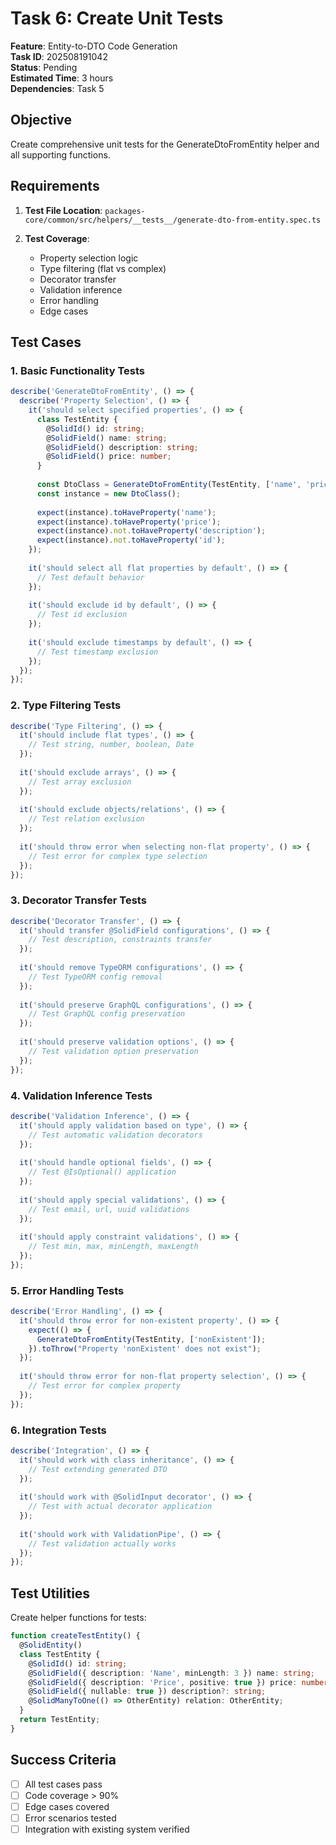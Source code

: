# Task 6: Create Unit Tests

**Feature**: Entity-to-DTO Code Generation  
**Task ID**: 202508191042  
**Status**: Pending  
**Estimated Time**: 3 hours  
**Dependencies**: Task 5  

## Objective

Create comprehensive unit tests for the GenerateDtoFromEntity helper and all supporting functions.

## Requirements

1. **Test File Location**: `packages-core/common/src/helpers/__tests__/generate-dto-from-entity.spec.ts`

2. **Test Coverage**:
   - Property selection logic
   - Type filtering (flat vs complex)
   - Decorator transfer
   - Validation inference
   - Error handling
   - Edge cases

## Test Cases

### 1. Basic Functionality Tests

```typescript
describe('GenerateDtoFromEntity', () => {
  describe('Property Selection', () => {
    it('should select specified properties', () => {
      class TestEntity {
        @SolidId() id: string;
        @SolidField() name: string;
        @SolidField() description: string;
        @SolidField() price: number;
      }
      
      const DtoClass = GenerateDtoFromEntity(TestEntity, ['name', 'price']);
      const instance = new DtoClass();
      
      expect(instance).toHaveProperty('name');
      expect(instance).toHaveProperty('price');
      expect(instance).not.toHaveProperty('description');
      expect(instance).not.toHaveProperty('id');
    });
    
    it('should select all flat properties by default', () => {
      // Test default behavior
    });
    
    it('should exclude id by default', () => {
      // Test id exclusion
    });
    
    it('should exclude timestamps by default', () => {
      // Test timestamp exclusion
    });
  });
});
```

### 2. Type Filtering Tests

```typescript
describe('Type Filtering', () => {
  it('should include flat types', () => {
    // Test string, number, boolean, Date
  });
  
  it('should exclude arrays', () => {
    // Test array exclusion
  });
  
  it('should exclude objects/relations', () => {
    // Test relation exclusion
  });
  
  it('should throw error when selecting non-flat property', () => {
    // Test error for complex type selection
  });
});
```

### 3. Decorator Transfer Tests

```typescript
describe('Decorator Transfer', () => {
  it('should transfer @SolidField configurations', () => {
    // Test description, constraints transfer
  });
  
  it('should remove TypeORM configurations', () => {
    // Test TypeORM config removal
  });
  
  it('should preserve GraphQL configurations', () => {
    // Test GraphQL config preservation
  });
  
  it('should preserve validation options', () => {
    // Test validation option preservation
  });
});
```

### 4. Validation Inference Tests

```typescript
describe('Validation Inference', () => {
  it('should apply validation based on type', () => {
    // Test automatic validation decorators
  });
  
  it('should handle optional fields', () => {
    // Test @IsOptional() application
  });
  
  it('should apply special validations', () => {
    // Test email, url, uuid validations
  });
  
  it('should apply constraint validations', () => {
    // Test min, max, minLength, maxLength
  });
});
```

### 5. Error Handling Tests

```typescript
describe('Error Handling', () => {
  it('should throw error for non-existent property', () => {
    expect(() => {
      GenerateDtoFromEntity(TestEntity, ['nonExistent']);
    }).toThrow("Property 'nonExistent' does not exist");
  });
  
  it('should throw error for non-flat property selection', () => {
    // Test error for complex property
  });
});
```

### 6. Integration Tests

```typescript
describe('Integration', () => {
  it('should work with class inheritance', () => {
    // Test extending generated DTO
  });
  
  it('should work with @SolidInput decorator', () => {
    // Test with actual decorator application
  });
  
  it('should work with ValidationPipe', () => {
    // Test validation actually works
  });
});
```

## Test Utilities

Create helper functions for tests:

```typescript
function createTestEntity() {
  @SolidEntity()
  class TestEntity {
    @SolidId() id: string;
    @SolidField({ description: 'Name', minLength: 3 }) name: string;
    @SolidField({ description: 'Price', positive: true }) price: number;
    @SolidField({ nullable: true }) description?: string;
    @SolidManyToOne(() => OtherEntity) relation: OtherEntity;
  }
  return TestEntity;
}
```

## Success Criteria

- [ ] All test cases pass
- [ ] Code coverage > 90%
- [ ] Edge cases covered
- [ ] Error scenarios tested
- [ ] Integration with existing system verified